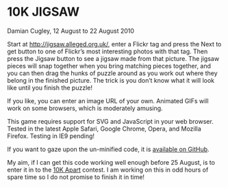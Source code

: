 10K JIGSAW
==========

Damian Cugley, 12 August to 22 August 2010

Start at <http://jigsaw.alleged.org.uk/>, enter a Flickr tag and press the
Next to get button to one of Flickr’s most interesting photos with that
tag. Then press the Jigsaw button to see a jigsaw made from that
picture. The jigsaw pieces will snap together when you bring matching
pieces together, and you can then drag the hunks of puzzle around as you
work out where they belong in the finished picture. The trick is you
don’t know what it will look like until you finish the puzzle!

If you like, you can enter an image URL of your own. Animated GIFs will
work on some browsers, which is moderately amusing.

This game requires support for SVG and JavaScript in your web browser.
Tested in the latest Apple Safari, Google Chrome, Opera, and Mozilla
Firefox. Testing in IE9 pending!

If you want to gaze upon the un-minified code, it is [available on
GitHub][1].

My aim, if I can get this code working well enough before 25 August, is
to enter it in to the [10K Apart][2] contest. I am working on this in odd
hours of spare time so I do not promise to finish it in time!

  [1]: http://github.com/pdc/jigsaw
  [2]: http://10k.aneventapart.com/
